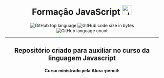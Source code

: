 <h1 align = "center">Formação JavaScript <img height="32" src="https://seeklogo.com/images/J/javascript-logo-E967E87D74-seeklogo.com.png" alt="Javascript"/></h1>
<p align = "center"> <img alt="GitHub top language" src="https://img.shields.io/github/languages/top/carolfons/formacao-javascript?color=black">  
  <img alt="GitHub code size in bytes" src="https://img.shields.io/github/languages/code-size/carolfons/formacao-javascript?color=yellow">
  <img alt="GitHub language count" src="https://img.shields.io/github/languages/count/carolfons/formacao-javascript?color=black">
  
  
  ---
  
<h2 align = "center">Repositório criado para auxiliar no curso da linguagem Javascript</h2>
<h4 align = "center"> Curso ministrado pela Alura :pencil: </h4>

